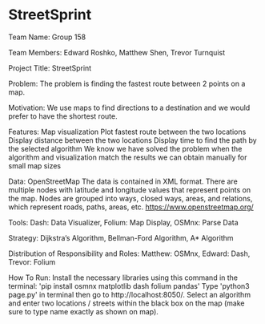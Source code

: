 # StreetSprint

Team Name: Group 158

Team Members: Edward Roshko, Matthew Shen, Trevor Turnquist

Project Title: StreetSprint

Problem: 
The problem is finding the fastest route between 2 points on a map.

Motivation: 
We use maps to find directions to a destination and we would prefer to have the shortest route.

Features: 
Map visualization
Plot fastest route between the two locations
Display distance between the two locations
Display time to find the path by the selected algorithm
We know we have solved the problem when the algorithm and visualization match the results we can obtain manually for small map sizes

Data: 
OpenStreetMap
The data is contained in XML format. There are multiple nodes with latitude and longitude values that represent points on the map. Nodes are grouped into ways, closed ways, areas, and relations, which represent roads, paths, areas, etc.
https://www.openstreetmap.org/

Tools:
Dash: Data Visualizer,
Folium: Map Display,
OSMnx: Parse Data

Strategy:
Dijkstra’s Algorithm,
Bellman-Ford Algorithm,
A* Algorithm

Distribution of Responsibility and Roles:
Matthew: OSMnx,
Edward: Dash,
Trevor: Folium

How To Run:
Install the necessary libraries using this command in the terminal: 'pip install osmnx matplotlib dash folium pandas'
Type 'python3 page.py' in terminal then go to http://localhost:8050/. Select an algorithm and enter two locations / streets within
the black box on the map (make sure to type name exactly as shown on map).
